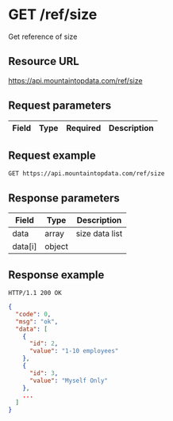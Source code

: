 # GET /ref/size

Get reference of size

## Resource URL

https://api.mountaintopdata.com/ref/size

## Request parameters

| Field | Type | Required | Description |
| ----- | ---- | -------- | ----------- |

## Request example

```http
GET https://api.mountaintopdata.com/ref/size
```

## Response parameters

| Field   | Type   | Description    |
| ------- | ------ | -------------- |
| data    | array  | size data list |
| data[i] | object |                |

## Response example

```http
HTTP/1.1 200 OK
```

```json
{
  "code": 0,
  "msg": "ok",
  "data": [
    {
      "id": 2,
      "value": "1-10 employees"
    },
    {
      "id": 3,
      "value": "Myself Only"
    },
    ...
  ]
}
```

